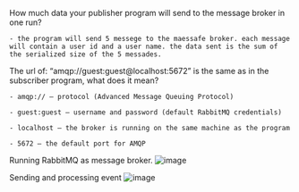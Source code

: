 
How much data your publisher program will send to the message broker in one run? 

    - the program will send 5 messege to the maessafe broker. each message will contain a user id and a user name. the data sent is the sum of the serialized size of the 5 messades. 


The url of: “amqp://guest:guest@localhost:5672” is the same as in the subscriber program, what does it mean?

    - amqp:// — protocol (Advanced Message Queuing Protocol)

    - guest:guest — username and password (default RabbitMQ credentials)

    - localhost — the broker is running on the same machine as the program

    - 5672 — the default port for AMQP
Running RabbitMQ as message broker.
![image](https://github.com/user-attachments/assets/1290dc82-fd89-47b8-8c37-9c78b1531a04)

Sending and processing event
![image](https://github.com/user-attachments/assets/cdb89054-cbcb-4934-8a2b-bd79dc310556)


